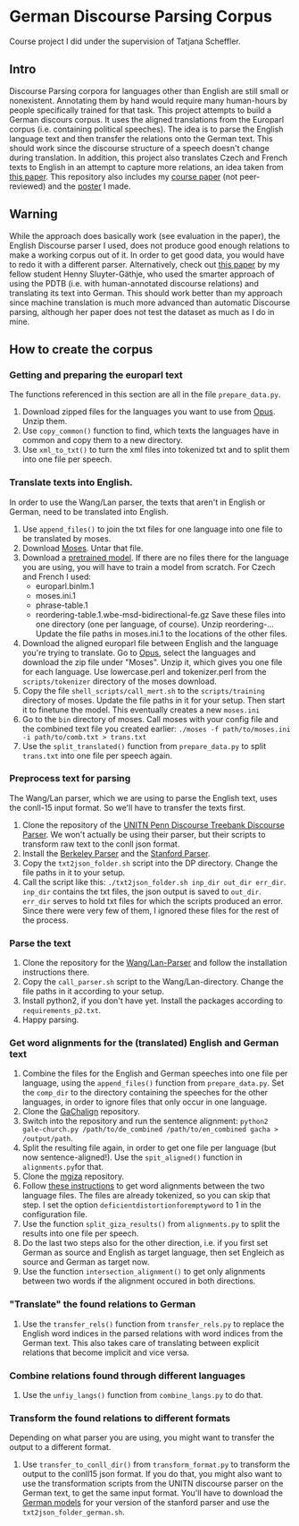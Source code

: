 # German Discourse Parsing Corpus

Course project I did under the supervision of Tatjana Scheffler.

## Intro
Discourse Parsing corpora for languages other than English are still small or nonexistent. Annotating them by hand would require many human-hours by people specifically trained for that task. This project attempts to build a German discours corpus. It uses the aligned translations from the Europarl corpus (i.e. containing political speeches). The idea is to parse the English language text and then transfer the relations onto the German text. This should work since the discourse structure of a speech doesn't change during translation. In addition, this project also translates Czech and French texts to English in an attempt to capture more relations, an idea taken from [this paper](https://www.aclweb.org/anthology/W19-2703).
This repository also includes my [course paper](https://raw.githubusercontent.com/jseltmann/GeDisCo/master/gedisco.pdf) (not peer-reviewed) and the [poster](https://raw.githubusercontent.com/jseltmann/GeDisCo/master/poster.pdf) I made.

## Warning
While the approach does basically work (see evaluation in the paper), the English Discourse parser I used, does not produce good enough relations to make a working corpus out of it. In order to get good data, you would have to redo it with a different parser. Alternatively, check out [this paper](https://aclanthology.org/2020.lrec-1.131/) by my fellow student Henny Sluyter-Gäthje, who used the smarter approach of using the PDTB (i.e. with human-annotated discourse relations) and translating its text into German. This should work better than my approach since machine translation is much more advanced than automatic Discourse parsing, although her paper does not test the dataset as much as I do in mine.

## How to create the corpus
### Getting and preparing the europarl text
The functions referenced in this section are all in the file `prepare_data.py`.
1. Download zipped files for the languages you want to use from [Opus](http://opus.nlpl.eu/Europarl.php).
   Unzip them.
2. Use `copy_common()` function to find, which texts the languages have in common and copy them to a new directory.
3. Use `xml_to_txt()` to turn the xml files into tokenized txt and to split them into one file per speech.
### Translate texts into English.
In order to use the Wang/Lan parser, the texts that aren't in English or German, need to be translated into English.
1. Use `append_files()` to join the txt files for one language into one file to be translated by moses.
2. Download [Moses](http://www.statmt.org/moses/RELEASE-4.0/binaries/ubuntu-16.04.tgz). Untar that file.
3. Download a [pretrained model](http://www.statmt.org/moses/RELEASE-4.0/models/). If there are no files there for the language you are using, you will have to train a model from scratch.
   For Czech and French I used:
   * europarl.binlm.1
   * moses.ini.1
   * phrase-table.1
   * reordering-table.1.wbe-msd-bidirectional-fe.gz
   Save these files into one directory (one per language, of course). Unzip reordering-...
   Update the file paths in moses.ini.1 to the locations of the other files.
4. Download the aligned europarl file between English and the language you're trying to translate. Go to [Opus](http://opus.nlpl.eu), select the languages and download the zip file under "Moses". Unzip it, which gives you one file for each language. Use lowercase.perl and tokenizer.perl from the `scripts/tokenizer` directory of the moses download.
5. Copy the file `shell_scripts/call_mert.sh` to the `scripts/training` directory of moses. Update the file paths in it for your setup. Then start it to finetune the model. This eventually creates a new `moses.ini`
6. Go to the `bin` directory of moses. Call moses with your config file and the combined text file you created earlier: `./moses -f path/to/moses.ini -i path/to/comb.txt > trans.txt`
7. Use the `split_translated()` function from `prepare_data.py` to split `trans.txt` into one file per speech again.
### Preprocess text for parsing
The Wang/Lan parser, which we are using to parse the English text, uses the conll-15 input format. So we'll have to transfer the texts first.
1. Clone the repository of the [UNITN Penn Discourse Treebank Discourse Parser](https://github.com/esrel/DP.git). We won't actually be using their parser, but their scripts to transform raw text to the conll json format.
2. Install the [Berkeley Parser](https://github.com/slavpetrov/berkeleyparser) and the [Stanford Parser](http://nlp.stanford.edu/software/lex-parser.shtml).
3. Copy the `txt2json_folder.sh` script into the DP directory. Change the file paths in it to your setup.
4. Call the script like this: `./txt2json_folder.sh inp_dir out_dir err_dir`. `inp_dir` contains the txt files, the json output is saved to `out_dir`. `err_dir` serves to hold txt files for which the scripts produced an error. Since there were very few of them, I ignored these files for the rest of the process.
### Parse the text
1. Clone the repository for the [Wang/Lan-Parser](https://github.com/lanmanok/conll2015_discourse) and follow the installation instructions there.
2. Copy the `call_parser.sh` script to the Wang/Lan-directory. Change the file paths in it according to your setup.
3. Install python2, if you don't have yet. Install the packages according to `requirements_p2.txt`.
4. Happy parsing.
### Get word alignments for the (translated) English and German text
1. Combine the files for the English and German speeches into one file per language, using the `append_files()` function from `prepare_data.py`. Set the `comp_dir` to the directory containing the speeches for the other languages, in order to ignore files that only occur in one language.
2. Clone the [GaChalign](https://github.com/alvations/gachalign.git) repository.
3. Switch into the repository and run the sentence alignment: `python2 gale-church.py /path/to/de_combined /path/to/en_combined gacha > /output/path`.
4. Split the resulting file again, in order to get one file per language (but now sentence-aligned!). Use the `spit_aligned()` function in `alignments.py`for that.
5. Clone the [mgiza](https://github.com/moses-smt/mgiza.git) repository.
6. Follow [these instructions](https://fabioticconi.wordpress.com/2011/01/17/how-to-do-a-word-alignment-with-giza-or-mgiza-from-parallel-corpus/) to get word alignments between the two language files. The files are already tokenized, so you can skip that step. I set the option `deficientdistortionforemptyword` to 1 in the configuration file.
7. Use the function `split_giza_results()` from `alignments.py` to split the results into one file per speech.
8. Do the last two steps also for the other direction, i.e. if you first set German as source and English as target language, then set Engleich as source and German as target now.
9. Use the function `intersection_alignment()` to get only alignments between two words if the alignment occured in both directions.
### "Translate" the found relations to German
1. Use the `transfer_rels()` function from `transfer_rels.py` to replace the English word indices in the parsed relations with word indices from the German text. This also takes care of translating between explicit relations that become implicit and vice versa.
### Combine relations found through different languages
1. Use the `unfiy_langs()` function from `combine_langs.py` to do that.
### Transform the found relations to different formats
Depending on what parser you are using, you might want to transfer the output to a different format.
1. Use `transfer_to_conll_dir()` from `transform_format.py` to transform the output to the conll15 json format. If you do that, you might also want to use the transformation scripts from the UNITN discourse parser on the German text, to get the same input format. You'll have to download the [German models](https://stanfordnlp.github.io/CoreNLP/history.html) for your version of the stanford parser and use the `txt2json_folder_german.sh`.

